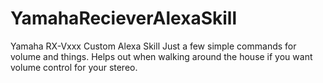 # YamahaRecieverAlexaSkill
Yamaha RX-Vxxx Custom Alexa Skill
Just a few simple commands for volume and things. Helps out when walking around the house if you want volume control for your stereo.
